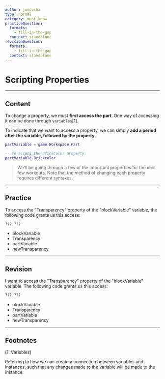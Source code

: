 ```yaml
---
author: junoocha
type: normal
category: must-know
practiceQuestion:
  formats:
    - fill-in-the-gap
  context: standalone
revisionQuestion:
  formats:
    - fill-in-the-gap
  context: standalone
---
```


# Scripting Properties

---

## Content

To change a property, we must **first access the part**. One way of accessing it can be done through `variables`[1]. 

To indicate that we want to access a property, we can simply **add a period after the variable, followed by the property**.

```lua
partVariable = game.Workspace.Part

-- To access the BrickColor property.
partVariable.Brickcolor
```

> We'll be going through a few of the important properties for the next few workouts. Note that the method of changing each property requires different syntaxes.

---

## Practice

To access the "Transparency" property of the "blockVariable" variable, the following code grants us this access:

```lua
???.???
```

- blockVariable
- Transparency
- partVariable
- newTransparency

---

## Revision

I want to access the "Transparency" property of the "blockVariable" variable. The following code grants us this access:
```lua
???.???
```

- blockVariable
- Transparency
- partVariable
- newTransparency

---

## Footnotes

[1: Variables]

Referring to how we can create a connection between variables and instances, such that any changes made to the variable will be made to the instance.